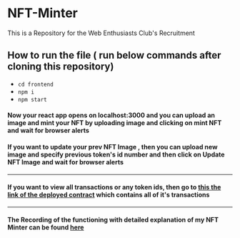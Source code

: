 # NFT-Minter
This is a Repository for the Web Enthusiasts Club's Recruitment

## How to run the file ( run below commands after cloning this repository)
- `cd frontend`
- `npm i`
- `npm start`

#### Now your react app opens on localhost:3000 and you can upload an image and mint your NFT by uploading image and clicking on mint NFT and wait for browser alerts
#### If you want to update your prev NFT Image , then you can upload new image and specify previous token's id number and then click on Update NFT Image and wait for browser alerts
---
#### If you want to view all transactions or any token ids, then go to [this the link of the deployed contract](https://sepolia.etherscan.io/address/0x0e14f51c4c2b72fd6e57448328d314b1c9b03206) which contains all of it's transactions
---
#### The Recording of the functioning with detailed explanation of my NFT Minter can be found [here](https://drive.google.com/file/d/1PIhkUu7iufoZldaH251bNrQzWeLBQvOp/view?usp=sharing)
